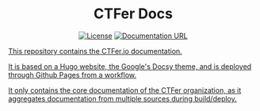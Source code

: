 <div align="center">
    <h1>CTFer Docs</h1>
	<a href=""><img src="https://img.shields.io/github/license/ctfer-io/website?style=for-the-badge" alt="License"></a>
    <a href="https://ctfer.io"><img src="https://img.shields.io/badge/website-blue?style=for-the-badge" alt="Documentation URL">
</div>

This repository contains the CTFer.io documentation.

It is based on a Hugo website, the Google's Docsy theme, and is deployed through Github Pages from a workflow.

It only contains the core documentation of the CTFer organization, as it aggregates documentation from multiple sources during build/deploy.
